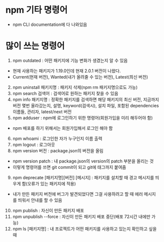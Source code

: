 # npm 기타 명령어
- npm CLI documentation에 다 나와있음

# 많이 쓰는 명령어
1. npm outdated : 어떤 패키지에 기능 변화가 생겼는지 알 수 있음
+ 현재 사용하는 패키지가 1.19.0인데 현재 2.0.1 버전이 나왔다.
+ Current(현재 버전), Wanted(내가 올려줄 수 있는 버전), Latest(최신 버전)
2. npm uninstall 패키지명 : 패키지 삭제(npm rm 패키지명으로도 가능)
3. npm search 검색어 : 검색어로 원하는 패키지 찾을 수 있음
4. npm info 패키지명 : 정확한 패키지를 검색하면 해당 패키지의 최신 버전, 지금까지 버전 몇번 올라갔는지, 설명, keyword(검색시), 설치 파일, 포함된 dependencies 이름들, 관리자, latest/next 버전
5. npm adduser : npm에 로그인하기 위한 명령어(회원가입을 미리 해두어야 함)
- npm 배포를 하기 위해서는 회원가입해서 로그인 해야 함
6. npm whoami : 로그인한 자가 누구인지 이름 출력
7. npm logout : 로그아웃
8. npm version 버전 : package.json의 버전을 올림
- npm version patch : 내 package.json의 version의 patch 부분을 올리는 것
- 이렇게 명령어를 쓰면 git commit이 되고 git에 태그까지 붙여줌
9. npm deprecate [패키지명][버전] [메시지] : 패키지를 설치할 때 경고 메시지를 띄우게 함(오류가 있는 패키지에 적용)
- 내가 만든 패키지 버전에 버그가 발견되었다면 그걸 사용하려고 할 때 에러 메시지를 띄워서 안내를 할 수 있음
10. npm publish : 자신이 만든 패키지 배포
11. npm unpublish --force : 자신이 만든 패키지 배포 중단(배포 72시간 내에만 가능)
12. npm ls [패키지명] : 내 프로젝트가 어떤 패키지를 사용하고 있는지 확인하고 싶을 때
